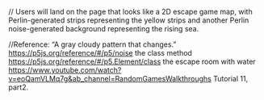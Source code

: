 // Users will land on the page that looks like a 2D escape game map, with Perlin-generated strips representing the yellow strips and another Perlin noise-generated background representing the rising sea.

//Reference:
“A gray cloudy pattern that changes.”
https://p5js.org/reference/#/p5/noise
the class method
https://p5js.org/reference/#/p5.Element/class
the escape room with water
https://www.youtube.com/watch?v=eoQamVLMq7g&ab_channel=RandomGamesWalkthroughs
Tutorial 11, part2.

